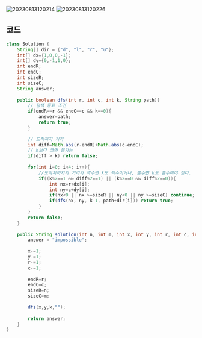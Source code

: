![20230813120214](https://github.com/Morning-Algorithm-Study-2023/Algorithm/assets/121210456/e644c303-b527-4b0e-8207-f31d889f9076)
![20230813120226](https://github.com/Morning-Algorithm-Study-2023/Algorithm/assets/121210456/d8fde511-a6c0-48d0-92b0-928793dab55c)

## 코드
```java
class Solution {
    String[] dir = {"d", "l", "r", "u"};
    int[] dx={1,0,0,-1};
    int[] dy={0,-1,1,0};
    int endR;
    int endC;
    int sizeR;
    int sizeC;
    String answer;
    
    public boolean dfs(int r, int c, int k, String path){
        // 탐색 종료 조건
        if(endR==r && endC==c && k==0){
            answer=path;
            return true;
        }
        
        // 도착까지 거리
        int diff=Math.abs(r-endR)+Math.abs(c-endC);
        // k보다 크면 불가능
        if(diff > k) return false;
        
        for(int i=0; i<4; i++){
            //도착지까지의 거리가 짝수면 k도 짝수이거나, 홀수면 k도 홀수여야 한다.
            if((k%2==1 && diff%2==1) || (k%2==0 && diff%2==0)){
                int nx=r+dx[i];
                int ny=c+dy[i];
                if(nx<0 || nx >=sizeR || ny<0 || ny >=sizeC) continue;
                if(dfs(nx, ny, k-1, path+dir[i])) return true;
            }
        }
        return false;
    }
    
    public String solution(int n, int m, int x, int y, int r, int c, int k) {
        answer = "impossible";
        
        x-=1;
        y-=1;
        r-=1;
        c-=1;
        
        endR=r;
        endC=c;
        sizeR=n;
        sizeC=m;
        
        dfs(x,y,k,"");
        
        return answer;
    }
}
```
